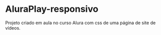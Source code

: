 # AluraPlay-responsivo
Projeto criado em aula no curso Alura  com css de uma página de  site de vídeos.
